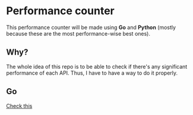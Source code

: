 # Performance counter

This performance counter will be made using **Go** and **Python** (mostly because these are the most performance-wise best ones).

## Why?

The whole idea of this repo is to be able to check if there's any significant performance of each API. Thus, I have to have a way to do it properly.

## Go

[Check this](https://coderwall.com/p/cp5fya/measuring-execution-time-in-go)
